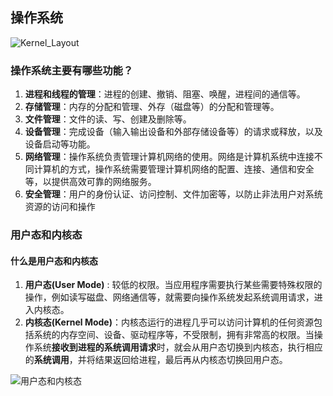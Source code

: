 ## 操作系统

![Kernel_Layout](https://oss.javaguide.cn/2020-8/Kernel_Layout.png)

### 操作系统主要有哪些功能？

1. **进程和线程的管理**：进程的创建、撤销、阻塞、唤醒，进程间的通信等。
2. **存储管理**：内存的分配和管理、外存（磁盘等）的分配和管理等。
3. **文件管理**：文件的读、写、创建及删除等。
4. **设备管理**：完成设备（输入输出设备和外部存储设备等）的请求或释放，以及设备启动等功能。
5. **网络管理**：操作系统负责管理计算机网络的使用。网络是计算机系统中连接不同计算机的方式，操作系统需要管理计算机网络的配置、连接、通信和安全等，以提供高效可靠的网络服务。
6. **安全管理**：用户的身份认证、访问控制、文件加密等，以防止非法用户对系统资源的访问和操作

### 用户态和内核态

#### 什么是用户态和内核态

1. **用户态(User Mode)** : 较低的权限。当应用程序需要执行某些需要特殊权限的操作，例如读写磁盘、网络通信等，就需要向操作系统发起系统调用请求，进入内核态。
2. **内核态(Kernel Mode)**：内核态运行的进程几乎可以访问计算机的任何资源包括系统的内存空间、设备、驱动程序等，不受限制，拥有非常高的权限。当操作系统**接收到进程的系统调用请求**时，就会从用户态切换到内核态，执行相应的**系统调用**，并将结果返回给进程，最后再从内核态切换回用户态。

![用户态和内核态](http://img.whaifree.top//usermode-and-kernelmode.png)